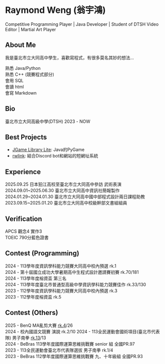 
# Raymond Weng (翁宇鴻)
Competitive Programming Player | Java Developer | Student of DTSH
Video Editor | Martial Art Player

## About Me

我是臺北市立大同高中學生，喜歡寫程式，有很多莫名其妙的想法...  

熟悉 Java/Python  
熟悉 C++ (競賽程式部分)  
會用 SQL  
會讀 html  
會寫 Markdown

## Bio

臺北市立大同高級中學(DTSH) 2023 - NOW

## Best Projects

- [JGame Library Lite](https://github.com/Raymond-Weng/JGame-Library-Lite): Java的PyGame
- [rwlink](https://github.com/Raymond-Weng/New-Short-Link): 結合Discord bot和網站的短網址系統

## Experience

2025.09.25 日本狛江高校至臺北市立大同高中參訪 武術表演  
2024.09.01\~2025.06.30 臺北市立大同高中資訊社簡報製作  
2024.01.29\~2024.01.30 臺北市立大同高中國中部程式設計兩日課程助教  
2023.09.15\~2025.01.20 臺北市立大同高中校級幹部文書組組員

## Verification

APCS 觀念4 實作3  
TOEIC 790分藍色證書

## Contest (Programming)

2024 - 113學年度資訊學科能力競賽大同高中校內預選 rk.1  
2024 - 第十屆國立成功大學暑期高中生程式設計邀請賽初賽 rk.70/181  
2024 - 113學年度榕資盃 第三名  
2024 - 113學年度臺北市普通型高級中學資訊學科能力競賽佳作 rk.33/130  
2023 - 112學年度資訊學科能力競賽大同高中校內預選 rk.3  
2023 - 112學年度榕資盃 rk.5  

## Contest (Others)
2025 - BenQ MA亂剪大賽 [rk.4](https://youtu.be/J0XlvCpXB-0?si=stEyJtbTivGTmBoG)/26  
2024 - 校內國語文競賽 演說 rk.2/10
2024 - 113全民運動會國術項目(臺北市代表隊) 男子南拳 [rk.13](https://www.youtube.com/watch?v=iM_OswxoUio)/13  
2024 - BeBras 113學年度國際運算思維挑戰賽 senior 組 全國PR.97  
2023 - 113全民運動會臺北市代表隊選拔 男子南拳 rk.1/4  
2023 - BeBras 112學年度國際運算思維挑戰賽 九、十年級組 全國PR.93  
